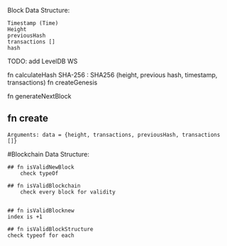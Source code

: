 Block Data Structure: 



    Timestamp (Time)
    Height
    previousHash
    transactions []
    hash

TODO: 
    add LevelDB
    WS



 fn calculateHash SHA-256 
    : SHA256 (height, previous hash, timestamp, transactions) 
 fn createGenesis 

 fn generateNextBlock



## fn create 
    Arguments: data = {height, transactions, previousHash, transactions []}


#Blockchain Data Structure:

    ## fn isValidNewBlock
        check typeOf

    ## fn isValidBlockchain
        check every block for validity

    
    ## fn isValidBlocknew 
    index is +1
    
    ## fn isValidBlockStructure
    check typeof for each 